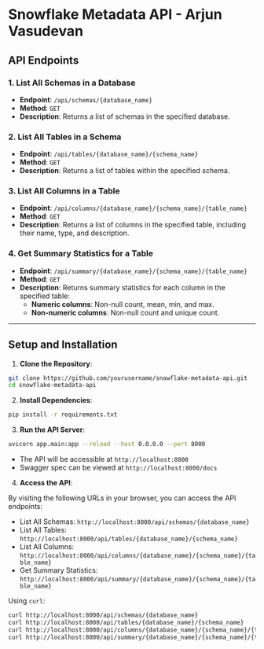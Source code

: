 # Snowflake Metadata API - Arjun Vasudevan


## API Endpoints

### 1. **List All Schemas in a Database**

- **Endpoint**: `/api/schemas/{database_name}`
- **Method**: `GET`
- **Description**: Returns a list of schemas in the specified database.

### 2. **List All Tables in a Schema**

- **Endpoint**: `/api/tables/{database_name}/{schema_name}`
- **Method**: `GET`
- **Description**: Returns a list of tables within the specified schema.

### 3. **List All Columns in a Table**

- **Endpoint**: `/api/columns/{database_name}/{schema_name}/{table_name}`
- **Method**: `GET`
- **Description**: Returns a list of columns in the specified table, including their name, type, and description.

### 4. **Get Summary Statistics for a Table**

- **Endpoint**: `/api/summary/{database_name}/{schema_name}/{table_name}`
- **Method**: `GET`
- **Description**: Returns summary statistics for each column in the specified table:
  - **Numeric columns**: Non-null count, mean, min, and max.
  - **Non-numeric columns**: Non-null count and unique count.

---

## Setup and Installation

1. **Clone the Repository**:
```bash
git clone https://github.com/yourusername/snowflake-metadata-api.git
cd snowflake-metadata-api
```

2. **Install Dependencies**:
```bash
pip install -r requirements.txt
```

3. **Run the API Server**:
```bash
uvicorn app.main:app --reload --host 0.0.0.0 --port 8000
```
- The API will be accessible at `http://localhost:8000`
- Swagger spec can be viewed at `http://localhost:8000/docs`

4. **Access the API**:

By visiting the following URLs in your browser, you can access the API endpoints:
- List All Schemas: `http://localhost:8000/api/schemas/{database_name}`
- List All Tables: `http://localhost:8000/api/tables/{database_name}/{schema_name}`
- List All Columns: `http://localhost:8000/api/columns/{database_name}/{schema_name}/{table_name}`
- Get Summary Statistics: `http://localhost:8000/api/summary/{database_name}/{schema_name}/{table_name}`

Using `curl`:
```bash
curl http://localhost:8000/api/schemas/{database_name}
curl http://localhost:8000/api/tables/{database_name}/{schema_name}
curl http://localhost:8000/api/columns/{database_name}/{schema_name}/{table_name}
curl http://localhost:8000/api/summary/{database_name}/{schema_name}/{table_name}
```
